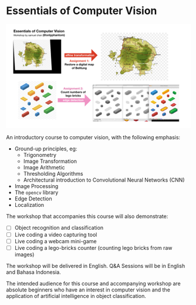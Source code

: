 # Essentials of Computer Vision  

![](assets/blurb.png)

An introductory course to computer vision, with the following emphasis:
- Ground-up principles, eg:  
    - Trigonometry  
    - Image Transformation  
    - Image Arithmetic  
    - Thresholding Algorithms  
    - Architectural introduction to Convolutional Neural Networks (CNN)
- Image Processing
- The `opencv` library  
- Edge Detection
- Localization  

The workshop that accompanies this course will also demonstrate:
- [ ] Object recognition and classification  
- [ ] Live coding a video capturing tool  
- [ ] Live coding a webcam mini-game  
- [ ] Live coding a lego-bricks counter (counting lego bricks from raw images)

The workshop will be delivered in English. Q&A Sessions will be in English and Bahasa Indonesia.

The intended audience for this course and accompanying workshop are absolute beginners who have an interest in computer vision and the application of artificial intelligence in object classification. 